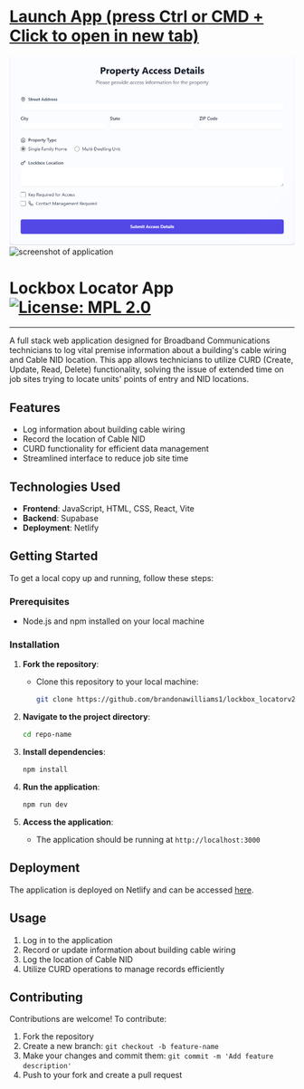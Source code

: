 # [Launch App (press Ctrl or CMD + Click to open in new tab)](https://lockboxlocatorv2.netlify.app/)

![Lockbox Locator App](https://github.com/brandonawilliams1/lockbox_locatorv2.0/blob/main/client/lockbox_locatorv2.0/public/assets/lockbox_app.png) ![screenshot of application](URL)

# Lockbox Locator App [![License: MPL 2.0](https://img.shields.io/badge/License-MPL_2.0-brightgreen.svg)](https://opensource.org/licenses/MPL-2.0)

---

A full stack web application designed for Broadband Communications technicians to log vital premise information about a building's cable wiring and Cable NID location. This app allows technicians to utilize CURD (Create, Update, Read, Delete) functionality, solving the issue of extended time on job sites trying to locate units' points of entry and NID locations.

## Features

- Log information about building cable wiring
- Record the location of Cable NID
- CURD functionality for efficient data management
- Streamlined interface to reduce job site time

## Technologies Used

- **Frontend**: JavaScript, HTML, CSS, React, Vite
- **Backend**: Supabase
- **Deployment**: Netlify

## Getting Started

To get a local copy up and running, follow these steps:

### Prerequisites

- Node.js and npm installed on your local machine

### Installation

1. **Fork the repository**:
   - Clone this repository to your local machine:
     ```bash
     git clone https://github.com/brandonawilliams1/lockbox_locatorv2.0.git
     ```
2. **Navigate to the project directory**:

   ```bash
   cd repo-name
   ```

3. **Install dependencies**:

   ```bash
   npm install
   ```

4. **Run the application**:

   ```bash
   npm run dev
   ```

5. **Access the application**:
   - The application should be running at `http://localhost:3000`

## Deployment

The application is deployed on Netlify and can be accessed [here](https://lockboxlocatorv2.netlify.app/).

## Usage

1. Log in to the application
2. Record or update information about building cable wiring
3. Log the location of Cable NID
4. Utilize CURD operations to manage records efficiently

## Contributing

Contributions are welcome! To contribute:

1. Fork the repository
2. Create a new branch: `git checkout -b feature-name`
3. Make your changes and commit them: `git commit -m 'Add feature description'`
4. Push to your fork and create a pull request

